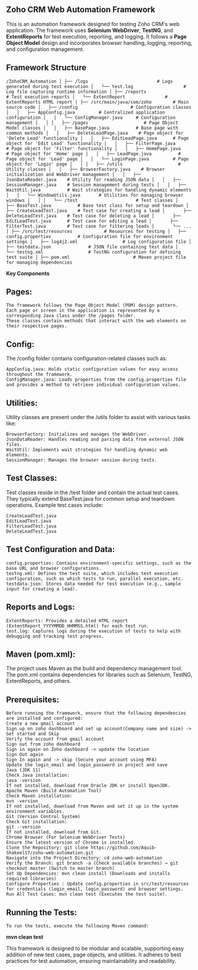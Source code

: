 ## Zoho CRM Web Automation Framework

This is an automation framework designed for testing Zoho CRM's web application.
The framework uses **Selenium WebDriver**, **TestNG**, and **ExtentReports** for test execution,
reporting, and logging.
It follows a **Page Object Model** design and incorporates browser handling, logging, reporting, and configuration management.


## Framework Structure


`/ZohoCRM_Automation
│
├── /logs                          # Logs generated during test execution
│   └── test.log                   # Log file capturing runtime information
│
├── /reports                       # Test execution reports
│   └── ExtentReport               # ExtentReports HTML report
│
├── /src/main/java/com/zoho        # Main source code
│   ├── /config                    # Configuration classes
│   │   ├── AppConfig.java         # Centralized application configuration
│   │   └── ConfigManager.java     # Configuration management
│   │
│   ├── /pages                     # Page Object Model classes
│   │   ├── BasePage.java          # Base page with common methods
│   │   ├── DeleteLeadPage.java    # Page object for 'Delete Lead' functionality
│   │   ├── EditLeadPage.java      # Page object for 'Edit Lead' functionality
│   │   ├── FilterPage.java        # Page object for 'Filter' functionality
│   │   ├── HomePage.java          # Page object for 'Home' page
│   │   ├── LeadPage.java          # Page object for 'Lead' page
│   │   └── LoginPage.java         # Page object for 'Login' page
│   │
│   ├── /utils                     # Utility classes
│   │   ├── BrowserFactory.java    # Browser initialization and WebDriver management
│   │   ├── JsonDataReader.java    # Utility for reading JSON data
│   │   ├── SessionManager.java    # Session management during tests
│   │   ├── WaitUtil.java          # Wait strategies for handling dynamic elements
│   │   └── WindowUtils.java       # Utilities for managing browser windows
│   │
│   └── /test                      # Test classes
│       ├── BaseTest.java          # Base test class for setup and teardown
│       ├── CreateLeadTest.java    # Test case for creating a lead
│       ├── DeleteLeadTest.java    # Test case for deleting a lead
│       ├── EditLeadTest.java      # Test case for editing a lead
│       ├── FilterTest.java        # Test case for filtering leads
│       └── ...
│
├── /src/test/resources            # Resources for testing
│   ├── config.properties          # Configuration file for environment settings
│   ├── log4j2.xml                 # Log configuration file
│   ├── testdata.json              # JSON file containing test data
│   └── testng.xml                 # TestNG configuration for defining test suite
│
├── pom.xml                        # Maven project file for managing dependencies`

**Key Components**

## Pages:
    The framework follows the Page Object Model (POM) design pattern.
    Each page or screen in the application is represented by a corresponding Java class under the /pages folder.
    These classes contain methods that interact with the web elements on their respective pages.

## Config:
   The /config folder contains configuration-related classes such as:

    AppConfig.java: Holds static configuration values for easy access throughout the framework.
    ConfigManager.java: Loads properties from the config.properties file and provides a method to retrieve individual configuration values.

## Utilities:
   Utility classes are present under the /utils folder to assist with various tasks like:

    BrowserFactory: Initializes and manages the WebDriver.
    JsonDataReader: Handles reading and parsing data from external JSON files.
    WaitUtil: Implements wait strategies for handling dynamic web elements.
    SessionManager: Manages the browser session during tests.

## Test Classes:

   Test classes reside in the /test folder and contain the actual test cases.
   They typically extend BaseTest.java for common setup and teardown operations.
   Example test cases include:

    CreateLeadTest.java
    EditLeadTest.java
    FilterLeadTest.java
    DeleteLeadTest.java

## Test Configuration and Data:

    config.properties: Contains environment-specific settings, such as the base URL and browser configurations.
    testng.xml: Defines the test suite, which includes test execution configuration, such as which tests to run, parallel execution, etc.
    testdata.json: Stores data needed for test execution (e.g., sample input for creating a lead).

## Reports and Logs:

    ExtentReports: Provides a detailed HTML report (ExtentReport_YYYYMMDD_HHMMSS.html) for each test run.
    test.log: Captures logs during the execution of tests to help with debugging and tracking test progress.

## Maven (pom.xml):
   The project uses Maven as the build and dependency management tool.
   The pom.xml contains dependencies for libraries such as Selenium, TestNG, ExtentReports, and others.

## Prerequisites:


    Before running the framework, ensure that the following dependencies are installed and configured:
    Create a new gmail account
    Sign up on zoho dashboard and set up account(Company name and size) -> Get started and Skip
    Verify the account from gmail account
    Sign out from zoho dashboard
    Sign in again on Zoho dashboard -> update the location
    Sign Out again
    Sign In again and -> skip (Secure your account using MFA)
    Update the login_email and login_password in project and save
    Java (JDK 11)
    Check Java installation:
    java -version
    If not installed, download from Oracle JDK or install OpenJDK.
    Apache Maven (Build Automation Tool)
    Check Maven installation:
    mvn -version
    If not installed, download from Maven and set it up in the system environment variables.
    Git (Version Control System)
    Check Git installation:
    git --version
    If not installed, download from Git.
    Chrome Browser (For Selenium WebDriver Tests)
    Ensure the latest version of Chrome is installed.
    Clone the Repository: git clone https://github.com/Aquib-Shakeel17/zoho-web-automation.git
    Navigate into the Project Directory: cd zoho-web-automation
    Verify the Branch: git branch -a (Check available branches) → git checkout master (Switch to master branch)
    Set Up Dependencies: mvn clean install (Downloads and installs required libraries)
    Configure Properties : Update config.properties in src/test/resources for credentials (login_email, login_password) and browser settings.
    Run All Test Cases: mvn clean test (Executes the test suite).

## Running the Tests:

    To run the tests, execute the following Maven command:

   **mvn clean test**

This framework is designed to be modular and scalable, supporting easy addition of new test cases, page objects, and utilities.
It adheres to best practices for test automation, ensuring maintainability and readability.


